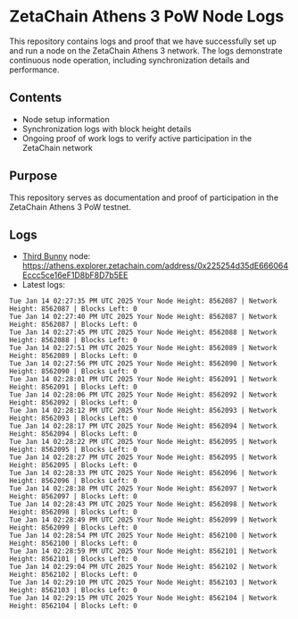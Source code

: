 # ZetaChain Athens 3 PoW Node Logs
This repository contains logs and proof that we have successfully set up and run a node on the ZetaChain Athens 3 network. The logs demonstrate continuous node operation, including synchronization details and performance.

## Contents
- Node setup information
- Synchronization logs with block height details
- Ongoing proof of work logs to verify active participation in the ZetaChain network

## Purpose
This repository serves as documentation and proof of participation in the ZetaChain Athens 3 PoW testnet.

## Logs

- [Third Bunny](https://thirdbunny.xyz/) node: https://athens.explorer.zetachain.com/address/0x225254d35dE666064Eccc5ce16eF1D8bF8D7b5EE
- Latest logs:
```
Tue Jan 14 02:27:35 PM UTC 2025 Your Node Height: 8562087 | Network Height: 8562087 | Blocks Left: 0
Tue Jan 14 02:27:40 PM UTC 2025 Your Node Height: 8562087 | Network Height: 8562087 | Blocks Left: 0
Tue Jan 14 02:27:45 PM UTC 2025 Your Node Height: 8562088 | Network Height: 8562088 | Blocks Left: 0
Tue Jan 14 02:27:51 PM UTC 2025 Your Node Height: 8562089 | Network Height: 8562089 | Blocks Left: 0
Tue Jan 14 02:27:56 PM UTC 2025 Your Node Height: 8562090 | Network Height: 8562090 | Blocks Left: 0
Tue Jan 14 02:28:01 PM UTC 2025 Your Node Height: 8562091 | Network Height: 8562091 | Blocks Left: 0
Tue Jan 14 02:28:06 PM UTC 2025 Your Node Height: 8562092 | Network Height: 8562092 | Blocks Left: 0
Tue Jan 14 02:28:12 PM UTC 2025 Your Node Height: 8562093 | Network Height: 8562093 | Blocks Left: 0
Tue Jan 14 02:28:17 PM UTC 2025 Your Node Height: 8562094 | Network Height: 8562094 | Blocks Left: 0
Tue Jan 14 02:28:22 PM UTC 2025 Your Node Height: 8562095 | Network Height: 8562095 | Blocks Left: 0
Tue Jan 14 02:28:27 PM UTC 2025 Your Node Height: 8562095 | Network Height: 8562095 | Blocks Left: 0
Tue Jan 14 02:28:33 PM UTC 2025 Your Node Height: 8562096 | Network Height: 8562096 | Blocks Left: 0
Tue Jan 14 02:28:38 PM UTC 2025 Your Node Height: 8562097 | Network Height: 8562097 | Blocks Left: 0
Tue Jan 14 02:28:43 PM UTC 2025 Your Node Height: 8562098 | Network Height: 8562098 | Blocks Left: 0
Tue Jan 14 02:28:49 PM UTC 2025 Your Node Height: 8562099 | Network Height: 8562099 | Blocks Left: 0
Tue Jan 14 02:28:54 PM UTC 2025 Your Node Height: 8562100 | Network Height: 8562100 | Blocks Left: 0
Tue Jan 14 02:28:59 PM UTC 2025 Your Node Height: 8562101 | Network Height: 8562101 | Blocks Left: 0
Tue Jan 14 02:29:04 PM UTC 2025 Your Node Height: 8562102 | Network Height: 8562102 | Blocks Left: 0
Tue Jan 14 02:29:10 PM UTC 2025 Your Node Height: 8562103 | Network Height: 8562103 | Blocks Left: 0
Tue Jan 14 02:29:15 PM UTC 2025 Your Node Height: 8562104 | Network Height: 8562104 | Blocks Left: 0
```

